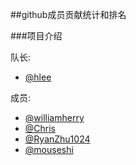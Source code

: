 ##github成员贡献统计和排名

###项目介绍

队长:
- [@hlee](https://github.com/hlee)

成员:
- [@williamherry](https://github.com/williamherry)
- [@Chris](https://github.com/chris)
- [@RyanZhu1024](https://github.com/RyanZhu1024)
- [@mouseshi](https://github.com/mouseshi)
